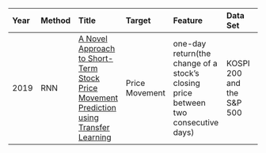 Year|Method|Title|Target|Feature|Data Set|Time Span|Evaluation|
|:--|:---- |:----|:-----|:------|:-------|:--------|:---------|
2019 |RNN |[A Novel Approach to Short-Term Stock Price Movement Prediction using Transfer Learning](https://www.mdpi.com/2076-3417/9/22/4745/htm) |Price Movement |one-day return(the change of a stock’s closing price between two consecutive days) |KOSPI 200 and the S&P 500 |2012 - 2018 |Ac

